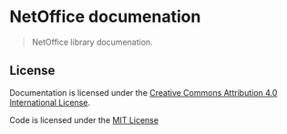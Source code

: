 # NetOffice documenation

> NetOffice library documenation.

## License

Documentation is licensed under the [Creative Commons Attribution 4.0
International License][cc].

Code is licensed under the [MIT License][mit]

[cc]: http://creativecommons.org/licenses/by/4.0/legalcode
[mit]: https://opensource.org/licenses/MIT
